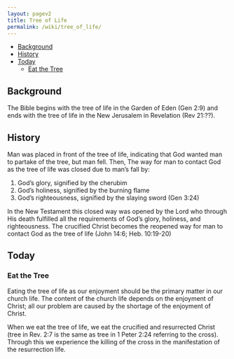 ```yaml
---
layout: pagev2
title: Tree of Life
permalink: /wiki/tree_of_life/
---
```

- [Background](#background)
- [History](#history)
- [Today](#today)
  - [Eat the Tree](#eat-the-tree)

## Background

The Bible begins with the tree of life in the Garden of Eden (Gen 2:9) and ends with the tree of life in the New Jerusalem in Revelation (Rev 21:??). 

## History

Man was placed in front of the tree of life, indicating that God wanted man to partake of the tree, but man fell. Then, The way for man to contact God as the tree of life was closed due to man’s fall by:

1. God’s glory, signified by the cherubim
2. God’s holiness, signified by the burning flame
3. God’s righteousness, signified by the slaying sword (Gen 3:24)

In the New Testament this closed way was opened by the Lord who through His death fulfilled all the requirements of God’s glory, holiness, and righteousness. The crucified Christ becomes the reopened way for man to contact God as the tree of life (John 14:6; Heb. 10:19-20)

## Today
### Eat the Tree

Eating the tree of life as our enjoyment should be the primary matter in our church life. The content of the church life depends on the enjoyment of Christ; all our problem are caused by the shortage of the enjoyment of Christ.

When we eat the tree of life, we eat the crucified and resurrected Christ (tree in Rev. 2:7 is the same as tree in 1 Peter 2:24 referring to the cross). Through this we experience the killing of the cross in the manifestation of the resurrection life. 
